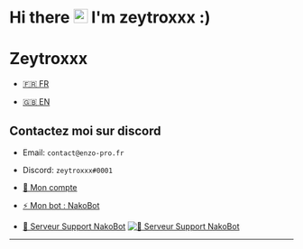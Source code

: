 <h1>Hi there <img src="https://media.giphy.com/media/hvRJCLFzcasrR4ia7z/giphy.gif" width="25px"> I'm zeytroxxx :) </h1>

# Zeytroxxx
- [🇫🇷 FR](https://github.com/zeytroxxx/Zeytroxxx/blob/README.md/README.md)  

- [🇬🇧 EN](https://github.com/zeytroxxx/Zeytroxxx/blob/README.md/README_EN.md)

## Contactez moi sur discord
- Email: `contact@enzo-pro.fr`
- Discord: `zeytroxxx#0001`

- [👋 Mon compte](https://discord.com/users/752559885190824026)

- [⚡ Mon bot : NakoBot](https://discord.com/oauth2/authorize?client_id=801523961539330078&permissions=8&scope=bot)

- [💬 Serveur Support NakoBot](https://discord.com/invite/UNc9pUX8yd) [![💬 Serveur Support NakoBot](https://discord.com/api/guilds/831566848465174579/widget.png)](https://discord.com/invite/UNc9pUX8yd)
****
